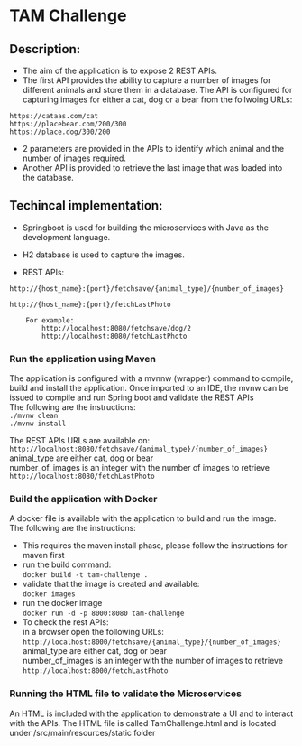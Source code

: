 
# TAM Challenge
## Description:
* The aim of the application is to expose 2 REST APIs. 
* The first API provides the ability to capture a number of images for different animals and store them in a database. The API is configured for capturing images for either a cat, dog or a bear from the follwoing URLs:  

`https://cataas.com/cat`  
`https://placebear.com/200/300`  
`https://place.dog/300/200`  

* 2 parameters are provided in the APIs to identify which animal and the number of images required.
* Another API is provided to retrieve the last image that was loaded into the database.



## Techincal implementation:
* Springboot is used for building the microservices with Java as the development language. 
* H2 database is used to capture the images.
        

* REST APIs:  
  
`http://{host_name}:{port}/fetchsave/{animal_type}/{number_of_images}`  

`http://{host_name}:{port}/fetchLastPhoto`

        For example:
            http://localhost:8080/fetchsave/dog/2
            http://localhost:8080/fetchLastPhoto

### Run the application using Maven

The application is configured with a mvnnw (wrapper) command to compile, build and install the application. Once imported to an IDE, the mvnw can be issued to compile and run Spring boot and validate the REST APIs  
The following are the instructions:  
`./mvnw clean`  
`./mvnw install`  

The REST APIs URLs are available on:  
`http://localhost:8080/fetchsave/{animal_type}/{number_of_images}`  
                animal_type are either cat, dog or bear  
                number_of_images is an integer with the number of images to retrieve  
`http://localhost:8080/fetchLastPhoto`  


### Build the application with Docker  
A docker file is available with the application to build and run the image.  
The following are the instructions:
* This requires the maven install phase, please follow the instructions for maven first  
* run the build command:  
`docker build -t tam-challenge .`
* validate that the image is created and available:  
`docker images`
* run the docker image  
`docker run -d -p 8000:8080 tam-challenge`  
* To check the rest APIs:  
in a browser open the following URLs:  
`http://localhost:8000/fetchsave/{animal_type}/{number_of_images}`  
animal_type are either cat, dog or bear  
number_of_images is an integer with the number of images to retrieve  
`http://localhost:8000/fetchLastPhoto`  


    
### Running the HTML file to validate the Microservices  
An HTML is included with the application to demonstrate a UI and to interact with the APIs. The HTML file is called TamChallenge.html and is located under /src/main/resources/static folder  

